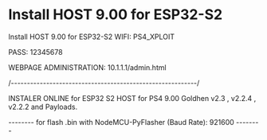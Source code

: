 # Install HOST 9.00 for ESP32-S2 # 


Install HOST 9.00 for ESP32-S2 WIFI: PS4_XPLOIT

PASS: 12345678

WEBPAGE ADMINISTRATION: 10.1.1.1/admin.html

/----------------------------------------------------------/

INSTALER ONLINE for ESP32 S2 HOST for PS4 9.00 Goldhen v2.3 , v2.2.4 , v2.2.2 and Payloads.

--------  for flash .bin with NodeMCU-PyFlasher (Baud Rate): 921600 --------
